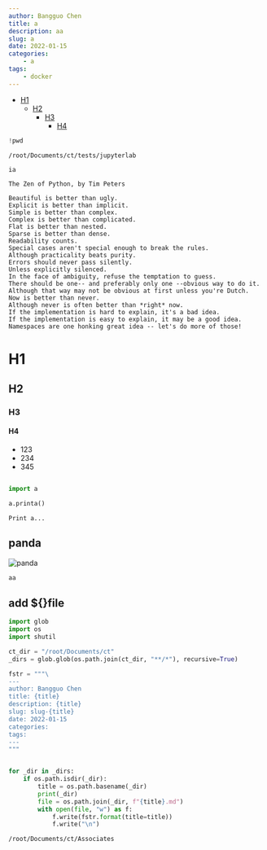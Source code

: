 ```yaml
---
author: Bangguo Chen
title: a
description: aa
slug: a
date: 2022-01-15
categories:
    - a
tags: 
    - docker
---
```


- [H1](#h1)
  - [H2](#h2)
    - [H3](#h3)
      - [H4](#h4)



```python
!pwd
```

    /root/Documents/ct/tests/jupyterlab



```python
ia
```

    The Zen of Python, by Tim Peters
    
    Beautiful is better than ugly.
    Explicit is better than implicit.
    Simple is better than complex.
    Complex is better than complicated.
    Flat is better than nested.
    Sparse is better than dense.
    Readability counts.
    Special cases aren't special enough to break the rules.
    Although practicality beats purity.
    Errors should never pass silently.
    Unless explicitly silenced.
    In the face of ambiguity, refuse the temptation to guess.
    There should be one-- and preferably only one --obvious way to do it.
    Although that way may not be obvious at first unless you're Dutch.
    Now is better than never.
    Although never is often better than *right* now.
    If the implementation is hard to explain, it's a bad idea.
    If the implementation is easy to explain, it may be a good idea.
    Namespaces are one honking great idea -- let's do more of those!


# H1

## H2

### H3

#### H4

- 123
- 234
- 345




```python

```


```python
import a
```


```python
a.printa()
```

    Print a...


## panda

![panda](https://alifei03.cfp.cn/creative/vcg/800/version23/VCG21gic15754169.jpg)


```python
aa
```

## add ${}file


```python
import glob 
import os 
import shutil
```


```python
ct_dir = "/root/Documents/ct"
_dirs = glob.glob(os.path.join(ct_dir, "**/*"), recursive=True)

fstr = """\
---
author: Bangguo Chen
title: {title}
description: {title}
slug: slug-{title}
date: 2022-01-15
categories:
tags: 
---
"""


for _dir in _dirs:
    if os.path.isdir(_dir):
        title = os.path.basename(_dir)
        print(_dir)
        file = os.path.join(_dir, f"{title}.md")
        with open(file, "w") as f:
            f.write(fstr.format(title=title))
            f.write("\n")


```

    /root/Documents/ct/Associates

